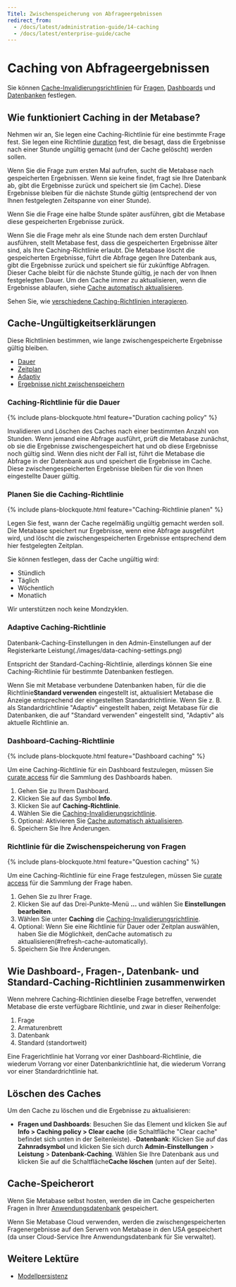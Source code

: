```yaml
---
Titel: Zwischenspeicherung von Abfrageergebnissen
redirect_from:
  - /docs/latest/administration-guide/14-caching
  - /docs/latest/enterprise-guide/cache
---
```


# Caching von Abfrageergebnissen


Sie können [ Cache-Invalidierungsrichtlinien](#cache-invalidation-policies) für [Fragen](#question-caching-policy), [Dashboards](#dashboard-caching-policy) und [Datenbanken](#database-caching-policy) festlegen.


## Wie funktioniert Caching in der Metabase?


Nehmen wir an, Sie legen eine Caching-Richtlinie für eine bestimmte Frage fest. Sie legen eine Richtlinie [duration](#duration-caching-policy) fest, die besagt, dass die Ergebnisse nach einer Stunde ungültig gemacht (und der Cache gelöscht) werden sollen.


Wenn Sie die Frage zum ersten Mal aufrufen, sucht die Metabase nach gespeicherten Ergebnissen. Wenn sie keine findet, fragt sie Ihre Datenbank ab, gibt die Ergebnisse zurück und speichert sie (im Cache). Diese Ergebnisse bleiben für die nächste Stunde gültig (entsprechend der von Ihnen festgelegten Zeitspanne von einer Stunde).


Wenn Sie die Frage eine halbe Stunde später ausführen, gibt die Metabase diese gespeicherten Ergebnisse zurück.


Wenn Sie die Frage mehr als eine Stunde nach dem ersten Durchlauf ausführen, stellt Metabase fest, dass die gespeicherten Ergebnisse älter sind, als Ihre Caching-Richtlinie erlaubt. Die Metabase löscht die gespeicherten Ergebnisse, führt die Abfrage gegen Ihre Datenbank aus, gibt die Ergebnisse zurück und speichert sie für zukünftige Abfragen. Dieser Cache bleibt für die nächste Stunde gültig, je nach der von Ihnen festgelegten Dauer. Um den Cache immer zu aktualisieren, wenn die Ergebnisse ablaufen, siehe [Cache automatisch aktualisieren](#refresh-cache-automatically).


Sehen Sie, wie [verschiedene Caching-Richtlinien interagieren](#how-dashboard-question-database-and-default-caching-policies-interact).


## Cache-Ungültigkeitserklärungen


Diese Richtlinien bestimmen, wie lange zwischengespeicherte Ergebnisse gültig bleiben.


- [Dauer](#duration-caching-policy)
- [Zeitplan](#schedule-caching-policy)
- [Adaptiv](#adaptive-caching-policy)
- [Ergebnisse nicht zwischenspeichern](#dont-cache-results)


### Caching-Richtlinie für die Dauer


{% include plans-blockquote.html feature="Duration caching policy" %}


Invalidieren und Löschen des Caches nach einer bestimmten Anzahl von Stunden. Wenn jemand eine Abfrage ausführt, prüft die Metabase zunächst, ob sie die Ergebnisse zwischengespeichert hat und ob diese Ergebnisse noch gültig sind. Wenn dies nicht der Fall ist, führt die Metabase die Abfrage in der Datenbank aus und speichert die Ergebnisse im Cache. Diese zwischengespeicherten Ergebnisse bleiben für die von Ihnen eingestellte Dauer gültig.


### Planen Sie die Caching-Richtlinie


{% include plans-blockquote.html feature="Caching-Richtlinie planen" %}


Legen Sie fest, wann der Cache regelmäßig ungültig gemacht werden soll. Die Metabase speichert nur Ergebnisse, wenn eine Abfrage ausgeführt wird, und löscht die zwischengespeicherten Ergebnisse entsprechend dem hier festgelegten Zeitplan.


Sie können festlegen, dass der Cache ungültig wird:


- Stündlich
- Täglich
- Wöchentlich
- Monatlich


Wir unterstützen noch keine Mondzyklen.

### Adaptive Caching-Richtlinie


Datenbank-Caching-Einstellungen in den Admin-Einstellungen auf der Registerkarte Leistung(./images/data-caching-settings.png)


Entspricht der Standard-Caching-Richtlinie, allerdings können Sie eine Caching-Richtlinie für bestimmte Datenbanken festlegen.


Wenn Sie mit Metabase verbundene Datenbanken haben, für die die Richtlinie**Standard verwenden** eingestellt ist, aktualisiert Metabase die Anzeige entsprechend der eingestellten Standardrichtlinie. Wenn Sie z. B. als Standardrichtlinie "Adaptiv" eingestellt haben, zeigt Metabase für die Datenbanken, die auf "Standard verwenden" eingestellt sind, "Adaptiv" als aktuelle Richtlinie an.


### Dashboard-Caching-Richtlinie


{% include plans-blockquote.html feature="Dashboard caching" %}


Um eine Caching-Richtlinie für ein Dashboard festzulegen, müssen Sie [curate access](../permissions/collections.md#curate-access) für die Sammlung des Dashboards haben.


1. Gehen Sie zu Ihrem Dashboard.
2. Klicken Sie auf das Symbol **Info**.
3. Klicken Sie auf **Caching-Richtlinie**.
4. Wählen Sie die [Caching-Invalidierungsrichtlinie](#cache-invalidation-policies).
5. Optional: Aktivieren Sie [Cache automatisch aktualisieren](#refresh-cache-automatically).
6. Speichern Sie Ihre Änderungen.


### Richtlinie für die Zwischenspeicherung von Fragen


{% include plans-blockquote.html feature="Question caching" %}


Um eine Caching-Richtlinie für eine Frage festzulegen, müssen Sie [curate access](../permissions/collections.md#curate-access) für die Sammlung der Frage haben.


1. Gehen Sie zu Ihrer Frage.
2. Klicken Sie auf das Drei-Punkte-Menü **...** und wählen Sie **Einstellungen bearbeiten**.
3. Wählen Sie unter **Caching** die [Caching-Invalidierungsrichtlinie](#cache-invalidation-policies).
5. Optional: Wenn Sie eine Richtlinie für Dauer oder Zeitplan auswählen, haben Sie die Möglichkeit, denCache automatisch zu aktualisieren(#refresh-cache-automatically).
6. Speichern Sie Ihre Änderungen.


## Wie Dashboard-, Fragen-, Datenbank- und Standard-Caching-Richtlinien zusammenwirken


Wenn mehrere Caching-Richtlinien dieselbe Frage betreffen, verwendet Metabase die erste verfügbare Richtlinie, und zwar in dieser Reihenfolge:


1. Frage
2. Armaturenbrett
3. Datenbank
4. Standard (standortweit)


Eine Fragerichtlinie hat Vorrang vor einer Dashboard-Richtlinie, die wiederum Vorrang vor einer Datenbankrichtlinie hat, die wiederum Vorrang vor einer Standardrichtlinie hat.


## Löschen des Caches


Um den Cache zu löschen und die Ergebnisse zu aktualisieren:


- **Fragen und Dashboards**: Besuchen Sie das Element und klicken Sie auf **Info > Caching policy > Clear cache** (die Schaltfläche "Clear cache" befindet sich unten in der Seitenleiste).
-**Datenbank**: Klicken Sie auf das **Zahnradsymbol** und klicken Sie sich durch **Admin-Einstellungen** > **Leistung** > **Datenbank-Caching**. Wählen Sie Ihre Datenbank aus und klicken Sie auf die Schaltfläche**Cache löschen** (unten auf der Seite).


## Cache-Speicherort


Wenn Sie Metabase selbst hosten, werden die im Cache gespeicherten Fragen in Ihrer [Anwendungsdatenbank](../installation-and-operation/configuring-application-database.md) gespeichert.


Wenn Sie Metabase Cloud verwenden, werden die zwischengespeicherten Fragenergebnisse auf den Servern von Metabase in den USA gespeichert (da unser Cloud-Service Ihre Anwendungsdatenbank für Sie verwaltet).


## Weitere Lektüre


- [Modellpersistenz](../data-modeling/model-persistence.md)
